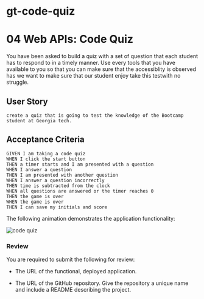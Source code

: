 # gt-code-quiz

# 04 Web APIs: Code Quiz

You have been asked to build a quiz with a set of question that each student has to respond to in a timely manner. Use every tools that you have available to you so that you can make sure that the accessiblity is observed has we want to make sure that our student enjoy take this testwith no struggle.

## User Story

```
create a quiz that is going to test the knowledge of the Bootcamp student at Georgia tech.
```

## Acceptance Criteria

```
GIVEN I am taking a code quiz
WHEN I click the start button
THEN a timer starts and I am presented with a question
WHEN I answer a question
THEN I am presented with another question
WHEN I answer a question incorrectly
THEN time is subtracted from the clock
WHEN all questions are answered or the timer reaches 0
THEN the game is over
WHEN the game is over
THEN I can save my initials and score
```

The following animation demonstrates the application functionality:

![code quiz](./Assets/04-web-apis-homework-demo.gif)

### Review

You are required to submit the following for review:

* The URL of the functional, deployed application.

* The URL of the GitHub repository. Give the repository a unique name and include a README describing the project.
